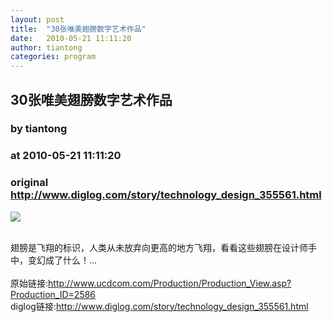 ```yaml
---
layout: post
title:  "30张唯美翅膀数字艺术作品"
date:   2010-05-21 11:11:20
author: tiantong
categories: program
---
```


## 30张唯美翅膀数字艺术作品
### by tiantong
### at 2010-05-21 11:11:20
### original <http://www.diglog.com/story/technology_design_355561.html>

<p><a href="http://www.diglog.com/story/technology_design_355561.html"><img border="0" src="http://img.diglog.com/img/2010/5/middle_e8a086284e654cb2b7a715bf0b4009b9.jpg"></a></p><br>翅膀是飞翔的标识，人类从未放弃向更高的地方飞翔，看看这些翅膀在设计师手中，变幻成了什么！...<br><br>原始链接:<a href="http://www.ucdcom.com/Production/Production_View.asp?Production_ID=2586">http://www.ucdcom.com/Production/Production_View.asp?Production_ID=2586</a><br>diglog链接:<a href="http://www.diglog.com/story/technology_design_355561.html">http://www.diglog.com/story/technology_design_355561.html</a>